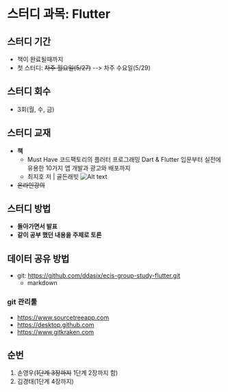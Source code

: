 # 스터디 과목: Flutter

## 스터디 기간
- 책이 완료될때까지
- 첫 스터디: ~~차주 월요일(5/27)~~ --> 차주 수요일(5/29)

## 스터디 회수
- 3회(월, 수, 금)

## 스터디 교재
- **책**
    - Must Have 코드팩토리의 플러터 프로그래밍 Dart & Flutter 입문부터 실전에 유용한 10가지 앱 개발과 광고와 배포까지
    - 최지호 저 | 골든래빗
    ![Alt text](image.png)
- ~~온라인강의~~

## 스터디 방법
- **돌아가면서 발표**
- **같이 공부 했던 내용을 주제로 토론**

## 데이터 공유 방법
- git: https://github.com/ddasix/ecis-group-study-flutter.git
    - markdown
### git 관리툴
- https://www.sourcetreeapp.com
- https://desktop.github.com
- https://www.gitkraken.com

## 순번
1. 손영우(~~1단계 3장까지~~ 1단계 2장까지 함)
2. 김경태(1단계 4장까지)
